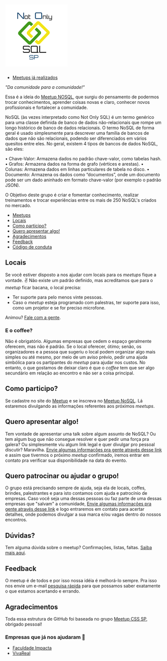![NOSQLBR Logo](nosqlbr.png "NOSQLBR")
======

* [Meetups já realizados](meetups.md)

_"Da comunidade para a comunidade!"_

Essa é a ideia do [Meetup NOSQL](https://www.meetup.com/pt-BR/nosqlsp), que surgiu do pensamento de podermos trocar conhecimentos, aprender coisas novas e claro, conhecer novos profissionais e fortalecer a comunidade. 

NoSQL (às vezes interpretado como Not Only SQL) é um termo genérico para uma classe definida de banco de dados não-relacionais que rompe um longo histórico de banco de dados relacionais. O termo NoSQL de forma geral é usado simplesmente para descrever uma família de bancos de dados que não são relacionais, podendo ser diferenciados em vários quesitos entre eles. No geral, existem 4 tipos de bancos de dados NoSQL, são eles:

• Chave-Valor: Armazena dados no padrão chave-valor, como tabelas hash.
• Grafos: Armazena dados na forma de grafo (vértices e arestas).
• Colunas: Armazena dados em linhas particulares de tabela no disco.
• Documento: Armazena os dados como “documentos”, onde um documento pode ser um dado aninhado em formato chave-valor (por exemplo o padrão JSON).

O Objetivo deste grupo é criar e fomentar conhecimento, realizar treinamentos e trocar experiências entre os mais de 250 NoSQL's criados no mercado.

* [Meetups](meetups.md)
* [Locais](#locais)
* [Como participo?](#como-participo)
* [Quero apresentar algo!](#quero-apresentar-algo)
* [Agradecimentos](#agradecimentos)
* [Feedback](https://meetupcss.typeform.com/to/MS87CV)
* [Código de conduta](/sobre.md#código-de-conduta)

## Locais

Se você estiver disposto a nos ajudar com locais para os _meetups_ fique a vontade. :v: Não existe um padrão definido, mas acreditamos que para o _meetup_ ficar bacana, o local precisa:

* Ter suporte para pelo menos vinte pessoas.
* Caso o _meetup_  esteja programado com palestras, ter suporte para isso, como um projetor e se for preciso microfone.

Animou? [Fale com a gente](https://nosql1.typeform.com/to/zsODEE).

### E o coffee?

Não é obrigatório. Algumas empresas que cedem o espaço geralmente oferecem, mas não é padrão. Se o local oferecer, ótimo; senão, os organizadores e a pessoa que sugeriu o local podem organizar algo mais simples ou até mesmo, por meio de um aviso prévio, pedir uma ajuda simbólica para os partipantes do _meetup_ para ajudar nos custos. No entanto, o que gostamos de deixar claro é que o *coffee* tem que ser algo secundário em relação ao encontro e não ser a coisa principal.

## Como participo?

Se cadastre no site do [Meetup](http://www.meetup.com/) e se inscreva no [Meetup NoSQL](http://www.meetup.com/nosqlsp/). Lá estaremos divulgando as informações referentes aos próximos _meetups_.

## Quero apresentar algo!

Tem vontade de apresentar uma talk sobre algum assunto de NoSQL? Ou tem algum bug que não consegue resolver e quer pedir uma força pra galera? Ou simplesmente viu algum link legal e quer divulgar pro pessoal discutir? Maravilha. [Envie algumas informações pra gente através desse link](https://nosql1.typeform.com/to/U3Usu1) e assim que tivermos o próximo _meetup_ confirmado, iremos entrar em contato pra verificar sua disponibilidade na data do evento.

## Quero patrocinar ou ajudar o grupo!

O grupo está precisando sempre de ajuda, seja ela de locais, coffes, brindes, palestrantes e para isto contamos com ajuda e patrocínio de empresas. Caso você seja uma dessas pessoas ou faz parte de uma dessas empresas que "salvam" a comunidade, [Envie algumas informações pra gente através desse link](https://nosql1.typeform.com/to/INOTll) e logo entraremos em contato para acertar detalhes, onde podemos divulgar a sua marca e/ou vagas dentro do nossos encontros.


## Dúvidas?

Tem alguma dúvida sobre o meetup? Confirmações, listas, faltas. [Saiba mais aqui](sobre.md).

## Feedback

O meetup é de todos e por isso nossa idéia é melhorá-lo sempre. Pra isso nos envie um e-mail [pesquisa rápida](http://nosql.group) para que possamos saber exatamente o que estamos acertando e errando.

## Agradecimentos

Toda essa estrutura de GitHub foi baseada no grupo [Meetup CSS SP](https://github.com/raphaelfabeni/css-sp), obrigado pessoal!

### Empresas que já nos ajudaram :facepunch:

* [Faculdade Impacta](http://www.impacta.edu.br/)
* [VivaReal](http://www.vivareal.com.br/)
